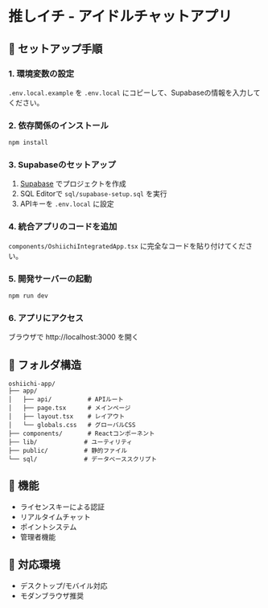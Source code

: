 # 推しイチ - アイドルチャットアプリ

## 🚀 セットアップ手順

### 1. 環境変数の設定
`.env.local.example` を `.env.local` にコピーして、Supabaseの情報を入力してください。

### 2. 依存関係のインストール
```bash
npm install
```

### 3. Supabaseのセットアップ
1. [Supabase](https://supabase.com) でプロジェクトを作成
2. SQL Editorで `sql/supabase-setup.sql` を実行
3. APIキーを `.env.local` に設定

### 4. 統合アプリのコードを追加
`components/OshiichiIntegratedApp.tsx` に完全なコードを貼り付けてください。

### 5. 開発サーバーの起動
```bash
npm run dev
```

### 6. アプリにアクセス
ブラウザで http://localhost:3000 を開く

## 📁 フォルダ構造
```
oshiichi-app/
├── app/
│   ├── api/          # APIルート
│   ├── page.tsx      # メインページ
│   ├── layout.tsx    # レイアウト
│   └── globals.css   # グローバルCSS
├── components/       # Reactコンポーネント
├── lib/             # ユーティリティ
├── public/          # 静的ファイル
└── sql/             # データベーススクリプト
```

## 🎯 機能
- ライセンスキーによる認証
- リアルタイムチャット
- ポイントシステム
- 管理者機能

## 📱 対応環境
- デスクトップ/モバイル対応
- モダンブラウザ推奨

